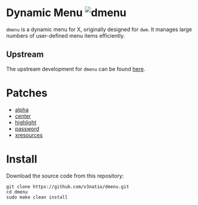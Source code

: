 # Dynamic Menu ![dmenu](https://img.shields.io/static/v1?label=st&message=5.3&color=blue&style=flat-square)

`dmenu` is a dynamic menu for X, originally designed for `dwm`. It manages large numbers of user-defined menu items efficiently.

## Upstream

The upstream development for `dmenu` can be found [here](https://git.suckless.org/dmenu).

# Patches

- [alpha](https://tools.suckless.org/dmenu/patches/alpha/)
- [center](https://tools.suckless.org/dmenu/patches/center/)
- [highlight](https://tools.suckless.org/dmenu/patches/highlight/)
- [password](https://tools.suckless.org/dmenu/patches/password/)
- [xresources](https://tools.suckless.org/dmenu/patches/xresources/)

# Install

Download the source code from this repository:

```
git clone https://github.com/v3natio/dmenu.git
cd dmenu
sudo make clean install
```
